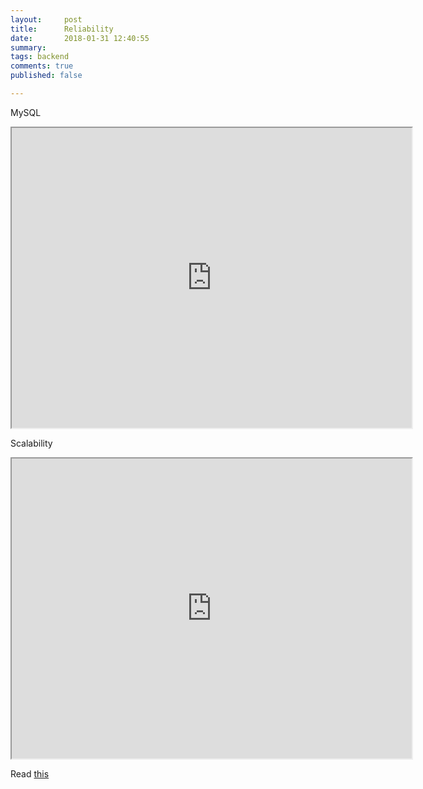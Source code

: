 ```yaml
---
layout:     post
title:      Reliability 
date:       2018-01-31 12:40:55
summary:   
tags: backend
comments: true
published: false

---
```


MySQL
<iframe src="https://drive.google.com/file/d/1bcNmtTP0FzVbRTUmSUhTjuws3zJyli0c/preview" width="640" height="480"></iframe>



Scalability
<iframe src="https://drive.google.com/file/d/1dfArXsvGcHeUJ6TQ8w3ZgxEw5jHbbql4/preview" width="640" height="480"></iframe>

Read [this](https://github.com/binhnguyennus/awesome-scalability)